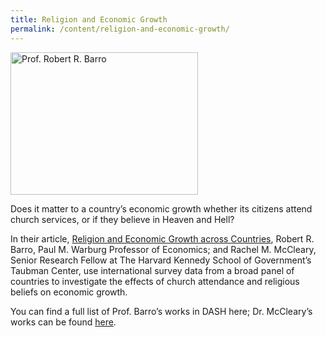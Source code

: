 ```yaml
---
title: Religion and Economic Growth
permalink: /content/religion-and-economic-growth/
---
```

<img src="{{site.baseurl}}/assets/img/barro_books.jpg" alt="Prof. Robert R. Barro" title="Prof. Robert R. Barro" width="300" height="228" class="floatright">

Does it matter to a country’s economic growth whether its citizens attend church services, or if they believe in Heaven and Hell?  

In their article, [Religion and Economic Growth across Countries](http://nrs.harvard.edu/urn-3:HUL.InstRepos:3708464), Robert R. Barro, Paul M. Warburg Professor of Economics; and Rachel M. McCleary, Senior Research Fellow at The Harvard Kennedy School of Government’s Taubman Center, use international survey data from a broad panel of countries to investigate the effects of church attendance and religious beliefs on economic growth.

You can find a full list of Prof. Barro’s works in DASH here; Dr. McCleary’s works can be found [here](http://dash.harvard.edu/browse?type=harvardAuthor&authority=b1dec8bd7b368480555e275d628d2e85).
